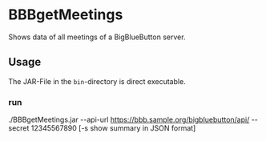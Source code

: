 # BBBgetMeetings

Shows data of all meetings of a BigBlueButton server.

## Usage

The JAR-File in the `bin`-directory is direct executable.

### run
./BBBgetMeetings.jar --api-url https://bbb.sample.org/bigbluebutton/api/ --secret 12345567890 [-s show summary in JSON format]

